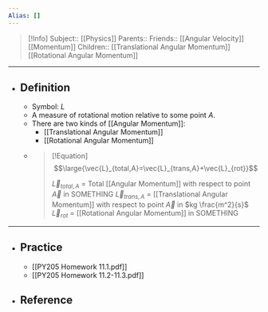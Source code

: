 ```yaml
---
Alias: []
---
```

> [!Info]
> Subject:: [[Physics]]
> Parents:: 
> Friends:: [[Angular Velocity]] [[Momentum]]
> Children:: [[Translational Angular Momentum]] [[Rotational Angular Momentum]]
---
- ## Definition
	- Symbol: $L$
	- A measure of rotational motion relative to some point $A$.
	- There are two kinds of [[Angular Momentum]]:
		- [[Translational Angular Momentum]]
		- [[Rotational Angular Momentum]]
	- > [!Equation]
	  > $$\large{\vec{L}_{total,A}=\vec{L}_{trans,A}+\vec{L}_{rot}}$$
	  > 
	  > $\vec{L}_{total,A}$ = Total [[Angular Momentum]] with respect to point $\vec{A}$ in SOMETHING
	  > $\vec{L}_{trans,A}$ = [[Translational Angular Momentum]] with respect to point $\vec{A}$ in $kg \frac{m^2}{s}$
	  > $\vec{L}_{rot}$ = [[Rotational Angular Momentum]] in SOMETHING
---
- ## Practice
	- [[PY205 Homework 11.1.pdf]]
	- [[PY205 Homework 11.2-11.3.pdf]]
- ## Reference